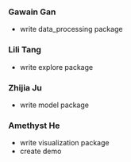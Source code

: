 ### Gawain Gan
- write data_processing package

### Lili Tang
- write explore package

### Zhijia Ju
- write model package

### Amethyst He
- write visualization package
- create demo
